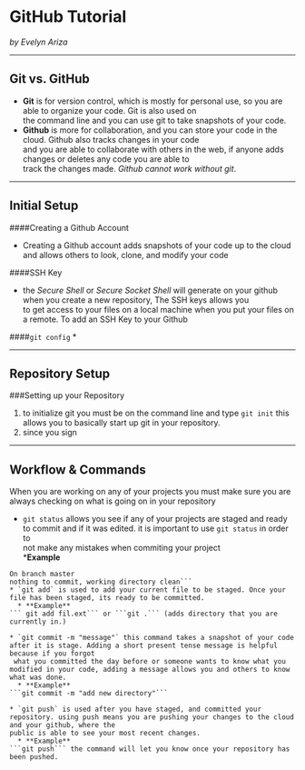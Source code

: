 # GitHub Tutorial

_by Evelyn Ariza_

---
## Git vs. GitHub
* **Git** is for version control, which is mostly for personal use, so you are able to organize your code. Git is also used on  
the command line and you can use git to take snapshots of your code. 
* **Github** is more for collaboration, and you can store your code in the cloud. Github also tracks changes in your code  
and you are able to collaborate with others in the web, if anyone adds changes or deletes any code you are able to  
track the changes made. *Github cannot work without git*.


---
## Initial Setup
####Creating a Github Account
* Creating a Github account adds snapshots of your code up to the cloud and allows others to look, clone, and modify your code 

####SSH Key 
* the _Secure Shell_ or _Secure Socket Shell_ will generate on your github when you create a new repository, The SSH keys allows you  
to get access to your files on a local machine when you put your files on a remote. To add an SSH Key to your Github 

####`git config`
* 



---
## Repository Setup
###Setting up your Repository
1. to initialize git you must be on the command line and type `git init` this allows you to basically start up git in your repository.
2. since you sign 


---
## Workflow & Commands
When you are working on any of your projects you must make sure you are always checking on what is going on in your repository  

* `git status` allows you see if any of your projects are staged and ready to commit and if it was edited. it is important to use `git status` in order to  
not make any mistakes when commiting your project  
  ***Example**  
```username-repository:~/workspace/github-tutorial (master) $ git status  
On branch master  
nothing to commit, working directory clean```
* `git add` is used to add your current file to be staged. Once your file has been staged, its ready to be committed.  
  * **Example**  
``` git add fil.ext``` or ```git .``` (adds directory that you are currently in.)   

* `git commit -m "message"` this command takes a snapshot of your code after it is stage. Adding a short present tense message is helpful because if you forgot  
 what you committed the day before or someone wants to know what you modified in your code, adding a message allows you and others to know what was done.  
  * **Example**  
```git commit -m "add new directory"```  

* `git push` is used after you have staged, and committed your repository. using push means you are pushing your changes to the cloud and your github, where the  
public is able to see your most recent changes.  
  * **Example**  
```git push``` the command will let you know once your repository has been pushed.